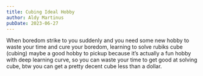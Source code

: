 ```yaml
---
title: Cubing Ideal Hobby
author: Aldy Martinus
pubDate: 2023-06-27
---
```

When boredom strike to you suddenly and you need some new hobby to waste your time and cure your boredom, learning to solve rubiks cube (cubing) maybe a good hobby to pickup because it’s actually a fun hobby with deep learning curve, so you can waste your time to get good at solving cube, btw you can get a pretty decent cube less than a dollar.